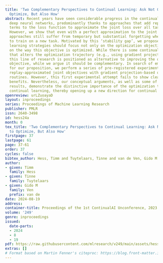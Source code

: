 ```yaml
---
title: 'Two Complementary Perspectives to Continual Learning: Ask Not Only What to
  Optimize, But Also How'
abstract: Recent years have seen considerable progress in the continual training of
  deep neural networks, predominantly thanks to approaches that add replay or regularization
  terms to the loss function to approximate the joint loss over all tasks so far.
  However, we show that even with a perfect approximation to the joint loss, these
  approaches still suffer from temporary but substantial forgetting when starting
  to train on a new task. Motivated by this ‘stability gap’, we propose that continual
  learning strategies should focus not only on the optimization objective, but also
  on the way this objective is optimized. While there is some continual learning work
  that alters the optimization trajectory (e.g., using gradient projection techniques),
  this line of research is positioned as alternative to improving the optimization
  objective, while we argue it should be complementary. In search of empirical support
  for our proposition, we perform a series of pre-registered experiments combining
  replay-approximated joint objectives with gradient projection-based optimization
  routines. However, this first experimental attempt fails to show clear and consistent
  benefits. Nevertheless, our conceptual arguments, as well as some of our empirical
  results, demonstrate the distinctive importance of the optimization trajectory in
  continual learning, thereby opening up a new direction for continual learning research.
openreview: urLZuoayaD
layout: inproceedings
series: Proceedings of Machine Learning Research
publisher: PMLR
issn: 2640-3498
id: hess24a
month: 0
tex_title: 'Two Complementary Perspectives to Continual Learning: Ask Not Only What
  to Optimize, But Also How'
firstpage: 37
lastpage: 61
page: 37-61
order: 37
cycles: false
bibtex_author: Hess, Timm and Tuytelaars, Tinne and van de Ven, Gido M
author:
- given: Timm
  family: Hess
- given: Tinne
  family: Tuytelaars
- given: Gido M
  family: Ven
  prefix: van de
date: 2024-08-19
address:
container-title: Proceedings of the 1st ContinualAI Unconference, 2023
volume: '249'
genre: inproceedings
issued:
  date-parts:
  - 2024
  - 8
  - 19
pdf: https://raw.githubusercontent.com/mlresearch/v249/main/assets/hess24a/hess24a.pdf
extras: []
# Format based on Martin Fenner's citeproc: https://blog.front-matter.io/posts/citeproc-yaml-for-bibliographies/
---
```


